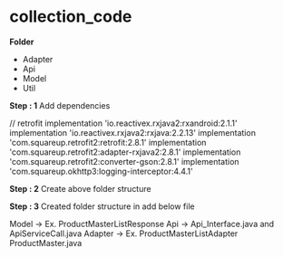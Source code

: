 # collection_code

**Folder**
- Adapter
- Api
- Model
- Util

**Step : 1** Add dependencies

// retrofit
implementation 'io.reactivex.rxjava2:rxandroid:2.1.1' 
implementation 'io.reactivex.rxjava2:rxjava:2.2.13' 
implementation 'com.squareup.retrofit2:retrofit:2.8.1' 
implementation 'com.squareup.retrofit2:adapter-rxjava2:2.8.1' 
implementation 'com.squareup.retrofit2:converter-gson:2.8.1' 
implementation 'com.squareup.okhttp3:logging-interceptor:4.4.1' 

**Step : 2** Create above folder structure

**Step : 3** Created folder structure in add below file 

Model -> Ex. ProductMasterListResponse
Api -> Api_Interface.java and ApiServiceCall.java
Adapter -> Ex. ProductMasterListAdapter
ProductMaster.java
